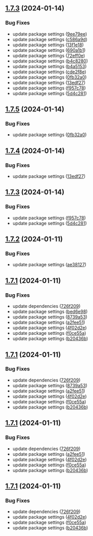 ## [1.7.3](https://github.com/ExpediaGroup/spec-transformer/compare/v1.7.2...v1.7.3) (2024-01-14)


### Bug Fixes

* update package settings ([9ee79ee](https://github.com/ExpediaGroup/spec-transformer/commit/9ee79eec82ce737eda6a49db2cf6fcb87ab2490f))
* update package settings ([c586a9d](https://github.com/ExpediaGroup/spec-transformer/commit/c586a9d7bb8ce9b868bfa028ae202f6508133377))
* update package settings ([13f1e18](https://github.com/ExpediaGroup/spec-transformer/commit/13f1e180b2ffd72f3610da1ae709e35a4bb50d19))
* update package settings ([690a1b1](https://github.com/ExpediaGroup/spec-transformer/commit/690a1b109d5e396c805ed9af6ff0f251c72cf603))
* update package settings ([72eff0e](https://github.com/ExpediaGroup/spec-transformer/commit/72eff0ebea2203c5784d485eae1bc139281dd357))
* update package settings ([b4c8280](https://github.com/ExpediaGroup/spec-transformer/commit/b4c8280057be23321fb09742a8b9fd5eaa3e499b))
* update package settings ([b4a5153](https://github.com/ExpediaGroup/spec-transformer/commit/b4a51539f80e8cf9f7361edcb99d62ca676aa358))
* update package settings ([cde2f8e](https://github.com/ExpediaGroup/spec-transformer/commit/cde2f8e02339be6d3942cca7ea835d0499ae3151))
* update package settings ([0fb32a0](https://github.com/ExpediaGroup/spec-transformer/commit/0fb32a030c1fee468197303386b10e26cb3c3454))
* update package settings ([13edf27](https://github.com/ExpediaGroup/spec-transformer/commit/13edf27a6701b15a6f43ce8d5033e86680b15956))
* update package settings ([f957c78](https://github.com/ExpediaGroup/spec-transformer/commit/f957c7801a62cfad00c0e315da3fa47be56ac493))
* update package settings ([5d4c281](https://github.com/ExpediaGroup/spec-transformer/commit/5d4c281ce7a1d727d6c701de46075645b9cceb8c))

## [1.7.5](https://github.com/ExpediaGroup/spec-transformer/compare/v1.7.4...v1.7.5) (2024-01-14)


### Bug Fixes

* update package settings ([0fb32a0](https://github.com/ExpediaGroup/spec-transformer/commit/0fb32a030c1fee468197303386b10e26cb3c3454))

## [1.7.4](https://github.com/ExpediaGroup/spec-transformer/compare/v1.7.3...v1.7.4) (2024-01-14)


### Bug Fixes

* update package settings ([13edf27](https://github.com/ExpediaGroup/spec-transformer/commit/13edf27a6701b15a6f43ce8d5033e86680b15956))

## [1.7.3](https://github.com/ExpediaGroup/spec-transformer/compare/v1.7.2...v1.7.3) (2024-01-14)


### Bug Fixes

* update package settings ([f957c78](https://github.com/ExpediaGroup/spec-transformer/commit/f957c7801a62cfad00c0e315da3fa47be56ac493))
* update package settings ([5d4c281](https://github.com/ExpediaGroup/spec-transformer/commit/5d4c281ce7a1d727d6c701de46075645b9cceb8c))

## [1.7.2](https://github.com/ExpediaGroup/spec-transformer/compare/v1.7.1...v1.7.2) (2024-01-11)


### Bug Fixes

* update package settings ([ae38127](https://github.com/ExpediaGroup/spec-transformer/commit/ae38127414d9836ee93e669e887391d8ff57c0fd))

## [1.7.1](https://github.com/ExpediaGroup/spec-transformer/compare/v1.7.0...v1.7.1) (2024-01-11)


### Bug Fixes

* update dependencies ([726f209](https://github.com/ExpediaGroup/spec-transformer/commit/726f2098cc4cd72347599cb299dd399acad23e9a))
* update package settings ([bed6e98](https://github.com/ExpediaGroup/spec-transformer/commit/bed6e98f16750f02696f70c84d323ce0586f9384))
* update package settings ([8739a53](https://github.com/ExpediaGroup/spec-transformer/commit/8739a530f4f5b7a71aeb6002b59108384ba39639))
* update package settings ([a2fee51](https://github.com/ExpediaGroup/spec-transformer/commit/a2fee51c10d6c753202f25000a7e76587c869184))
* update package settings ([4f02d2e](https://github.com/ExpediaGroup/spec-transformer/commit/4f02d2e09d058e83459cc0cbc8c079650f834a1b))
* update package settings ([f0ce55a](https://github.com/ExpediaGroup/spec-transformer/commit/f0ce55aa3c4966b135fde3c05a3b4becc78d579a))
* update package settings ([b20436b](https://github.com/ExpediaGroup/spec-transformer/commit/b20436b1f7f315fc29342c42a0b3138141149e6e))

## [1.7.1](https://github.com/ExpediaGroup/spec-transformer/compare/v1.7.0...v1.7.1) (2024-01-11)


### Bug Fixes

* update dependencies ([726f209](https://github.com/ExpediaGroup/spec-transformer/commit/726f2098cc4cd72347599cb299dd399acad23e9a))
* update package settings ([8739a53](https://github.com/ExpediaGroup/spec-transformer/commit/8739a530f4f5b7a71aeb6002b59108384ba39639))
* update package settings ([a2fee51](https://github.com/ExpediaGroup/spec-transformer/commit/a2fee51c10d6c753202f25000a7e76587c869184))
* update package settings ([4f02d2e](https://github.com/ExpediaGroup/spec-transformer/commit/4f02d2e09d058e83459cc0cbc8c079650f834a1b))
* update package settings ([f0ce55a](https://github.com/ExpediaGroup/spec-transformer/commit/f0ce55aa3c4966b135fde3c05a3b4becc78d579a))
* update package settings ([b20436b](https://github.com/ExpediaGroup/spec-transformer/commit/b20436b1f7f315fc29342c42a0b3138141149e6e))

## [1.7.1](https://github.com/ExpediaGroup/spec-transformer/compare/v1.7.0...v1.7.1) (2024-01-11)


### Bug Fixes

* update dependencies ([726f209](https://github.com/ExpediaGroup/spec-transformer/commit/726f2098cc4cd72347599cb299dd399acad23e9a))
* update package settings ([a2fee51](https://github.com/ExpediaGroup/spec-transformer/commit/a2fee51c10d6c753202f25000a7e76587c869184))
* update package settings ([4f02d2e](https://github.com/ExpediaGroup/spec-transformer/commit/4f02d2e09d058e83459cc0cbc8c079650f834a1b))
* update package settings ([f0ce55a](https://github.com/ExpediaGroup/spec-transformer/commit/f0ce55aa3c4966b135fde3c05a3b4becc78d579a))
* update package settings ([b20436b](https://github.com/ExpediaGroup/spec-transformer/commit/b20436b1f7f315fc29342c42a0b3138141149e6e))

## [1.7.1](https://github.com/ExpediaGroup/spec-transformer/compare/v1.7.0...v1.7.1) (2024-01-11)


### Bug Fixes

* update dependencies ([726f209](https://github.com/ExpediaGroup/spec-transformer/commit/726f2098cc4cd72347599cb299dd399acad23e9a))
* update package settings ([4f02d2e](https://github.com/ExpediaGroup/spec-transformer/commit/4f02d2e09d058e83459cc0cbc8c079650f834a1b))
* update package settings ([f0ce55a](https://github.com/ExpediaGroup/spec-transformer/commit/f0ce55aa3c4966b135fde3c05a3b4becc78d579a))
* update package settings ([b20436b](https://github.com/ExpediaGroup/spec-transformer/commit/b20436b1f7f315fc29342c42a0b3138141149e6e))

